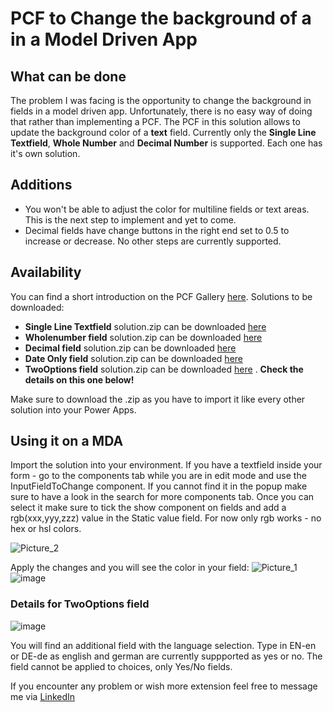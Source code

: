 # PCF to Change the background of a in a Model Driven App
## What can be done ##
The problem I was facing is the opportunity to change the background in fields in a model driven app. Unfortunately, there is no easy way of doing that rather than implementing a PCF.
The PCF in this solution allows to update the background color of a **text** field. Currently only the **Single Line Textfield**, **Whole Number** and **Decimal Number** is supported. Each one has it's own solution.

## Additions ##
- You won't be able to adjust the color for multiline fields or text areas. This is the next step to implement and yet to come.
- Decimal fields have change buttons in the right end set to 0.5 to increase or decrease. No other steps are currently supported. 

## Availability ##
You can find a short introduction on the PCF Gallery [here](https://pcf.gallery/pcf-mda-background-change-textfield/).
Solutions to be downloaded:
- **Single Line Textfield** solution.zip can be downloaded [here](https://github.com/LucasHahne/PCF-MDA-Background-Control/tree/main/ColorChangerPCFTextInput/)
- **Wholenumber field** solution.zip can be downloaded [here](https://github.com/LucasHahne/PCF-MDA-Background-Control/tree/main/ColorChangerPCFNumberInput/solution)
- **Decimal field** solution.zip can be downloaded [here](https://github.com/LucasHahne/PCF-MDA-Background-Control/tree/main/ColorChangerPCFDecimalInput/solution)
- **Date Only field** solution.zip can be downloaded [here](https://github.com/LucasHahne/PCF-MDA-Background-Control/tree/main/ColorChangerPCFDateOnlyInput/bin/Debug)
- **TwoOptions field** solution.zip can be downloaded [here](https://github.com/LucasHahne/PCF-MDA-Background-Control/blob/main/ColorChangerPCFTwoOptionsInput/InputFieldTwoOptionsToChange.zip) . **Check the details on this one below!**

Make sure to download the .zip as you have to import it like every other solution into your Power Apps.

## Using it on a MDA ##
Import the solution into your environment.
If you have a textfield inside your form - go to the components tab while you are in edit mode and use the InputFieldToChange component.
If you cannot find it in the popup make sure to have a look in the search for more components tab.
Once you can select it make sure to tick the show component on fields and add a rgb(xxx,yyy,zzz) value in the Static value field.
For now only rgb works - no hex or hsl colors.

![Picture_2](https://github.com/LucasHahne/PCF-MDA-Background-Control/assets/63300977/34a43c75-69df-41fa-aa88-5f983c5bb53a)

Apply the changes and you will see the color in your field:
![Picture_1](https://github.com/LucasHahne/PCF-MDA-Background-Control/assets/63300977/5b529fff-e0ce-4fcd-b1be-04aec2931fdf)
![image](https://github.com/LucasHahne/PCF-MDA-Background-Control/assets/63300977/7337b24f-aeb7-417f-a3c6-cd8febc6dcd9)


### Details for TwoOptions field
![image](https://github.com/LucasHahne/PCF-MDA-Background-Control/assets/63300977/ce52a081-db8a-4baa-b23b-36a432755403)

You will find an additional field with the language selection. Type in EN-en or DE-de as english and german are currently suppported as yes or no.
The field cannot be applied to choices, only Yes/No fields.


If you encounter any problem or wish more extension feel free to message me via [LinkedIn](https://www.linkedin.com/in/lucas-hahne/?locale=en_US)
